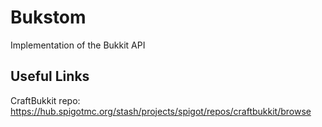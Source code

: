 # Bukstom
Implementation of the Bukkit API

## Useful Links

CraftBukkit repo: https://hub.spigotmc.org/stash/projects/spigot/repos/craftbukkit/browse